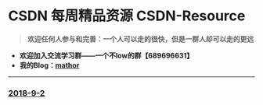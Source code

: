 # CSDN 每周精品资源 CSDN-Resource
> **欢迎任何人参与和完善：一个人可以走的很快，但是一群人却可以走的更远**

* **欢迎加入交流学习群——一个不low的群【689696631】**
* **我的Blog：[mathor](https://www.wmathor.com)**
<hr>

### [2018-9-2](https://blog.csdn.net/qq_34921856/article/details/79104788)
